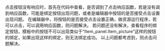 点击按钮没有响应时，首先在代码中查看，是否调到了点击响应函数，若是没有调到响应函数，可能是绑定按钮出现问题，或者是编辑器中按钮的是否接受点击设置出现问题。
在编辑器中，将按钮的是否接受点击设置正确，做资源运行程序，若可以点击，可以调用响应函数，则问题解决。
若问题还没有解决，查看程序的绑定按钮，模板中的按钮不可以出现类似于“Item_panel.Item_picture”这样的按钮的绑定，如果出现这样的绑定，则无法绑定成功。
以上问题都考虑到，则点击问题解决。